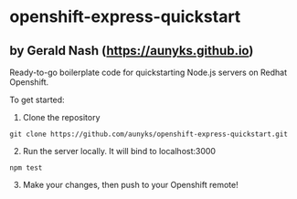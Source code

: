# openshift-express-quickstart
## by Gerald Nash (https://aunyks.github.io)
Ready-to-go boilerplate code for quickstarting Node.js servers on Redhat Openshift.

To get started:

1. Clone the repository

``git clone https://github.com/aunyks/openshift-express-quickstart.git ``

2. Run the server locally. It will bind to localhost:3000

`` npm test ``

3. Make your changes, then push to your Openshift remote!
